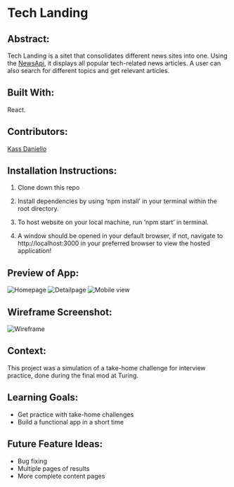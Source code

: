 # Tech Landing

## Abstract:
[//]: <>

Tech Landing is a sitet that consolidates different news sites into one. Using the [NewsApi](https://newsapi.org/), it displays all popular tech-related news articles. A user can also search for different topics and get relevant articles.

## Built With: 
[//]: <>

React.

## Contributors:
[//]: <>

[Kass Daniello](https://github.com/Zertroz) 

[//]: <>

## Installation Instructions:
[//]: <>

1. Clone down this repo

1. Install dependencies by using ‘npm install’ in your terminal within the root directory.

1. To host website on your local machine, run ’npm start’ in terminal.

1. A window should be opened in your default browser, if not, navigate to http://localhost:3000 in your preferred browser to view the hosted application!


## Preview of App:
![Homepage](https://user-images.githubusercontent.com/116397118/242930917-5b3c4667-97b5-4157-811e-3c12ee5adf34.png)
![Detailpage](https://user-images.githubusercontent.com/116397118/242930926-4f35646c-c90f-499c-8333-afe8e1652501.png)
![Mobile view](https://user-images.githubusercontent.com/116397118/242930939-93796a68-c967-4e05-a097-4dae3cdcc96d.png)

## Wireframe Screenshot: 
![Wireframe](https://user-images.githubusercontent.com/116397118/242930963-c1f75ace-ba36-4d55-8d82-aad2548de54d.png)


## Context:
[//]: <>

This project was a simulation of a take-home challenge for interview practice, done during the final mod at Turing.

## Learning Goals:
[//]: <>

- Get practice with take-home challenges
- Build a functional app in a short time


## Future Feature Ideas:
[//]: <>

- Bug fixing
- Multiple pages of results
- More complete content pages
